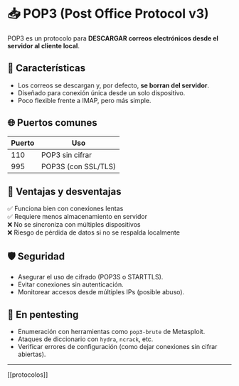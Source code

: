 # 📥 POP3 (Post Office Protocol v3)

POP3 es un protocolo para **DESCARGAR correos electrónicos desde el servidor al cliente local**.

## 🧭 Características

- Los correos se descargan y, por defecto, **se borran del servidor**.
- Diseñado para conexión única desde un solo dispositivo.
- Poco flexible frente a IMAP, pero más simple.

## 🌐 Puertos comunes

| Puerto | Uso              |
|--------|------------------|
| 110    | POP3 sin cifrar  |
| 995    | POP3S (con SSL/TLS) |

## 🧠 Ventajas y desventajas

✅ Funciona bien con conexiones lentas  
✅ Requiere menos almacenamiento en servidor  
❌ No se sincroniza con múltiples dispositivos  
❌ Riesgo de pérdida de datos si no se respalda localmente

## 🛡️ Seguridad

- Asegurar el uso de cifrado (POP3S o STARTTLS).
- Evitar conexiones sin autenticación.
- Monitorear accesos desde múltiples IPs (posible abuso).

## 🧪 En pentesting

- Enumeración con herramientas como `pop3-brute` de Metasploit.
- Ataques de diccionario con `hydra`, `ncrack`, etc.
- Verificar errores de configuración (como dejar conexiones sin cifrar abiertas).

---

[[protocolos]]